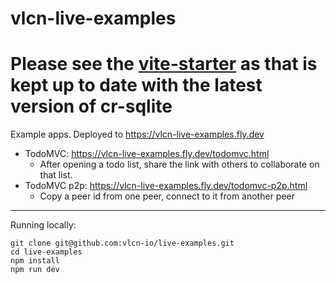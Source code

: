 # vlcn-live-examples

# Please see the [vite-starter](https://github.com/vlcn-io/vite-starter) as that is kept up to date with the latest version of cr-sqlite

Example apps. Deployed to https://vlcn-live-examples.fly.dev

- TodoMVC: https://vlcn-live-examples.fly.dev/todomvc.html
  - After opening a todo list, share the link with others to collaborate on that list.
- TodoMVC p2p: https://vlcn-live-examples.fly.dev/todomvc-p2p.html
  - Copy a peer id from one peer, connect to it from another peer

---

Running locally:

```
git clone git@github.com:vlcn-io/live-examples.git
cd live-examples
npm install
npm run dev
```
